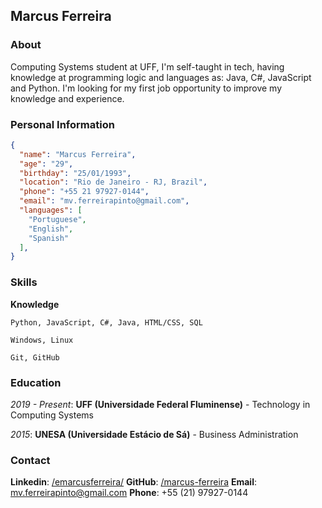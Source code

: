 ## Marcus Ferreira

### About

Computing Systems student at UFF, I'm self-taught in tech, having knowledge at programming logic and languages as: Java, C#, JavaScript and Python. I'm looking for my first job opportunity to improve my knowledge and experience.

### Personal Information

```json
{
  "name": "Marcus Ferreira",
  "age": "29",
  "birthday": "25/01/1993",
  "location": "Rio de Janeiro - RJ, Brazil",
  "phone": "+55 21 97927-0144",
  "email": "mv.ferreirapinto@gmail.com",
  "languages": [
	"Portuguese",
	"English",
	"Spanish"
  ],
}
```

### Skills

**Knowledge**

``` Python, JavaScript, C#, Java, HTML/CSS, SQL ```

``` Windows, Linux ```

``` Git, GitHub ```

### Education

*2019 - Present*: **UFF (Universidade Federal Fluminense)** - Technology in Computing Systems

*2015*: **UNESA (Universidade Estácio de Sá)** - Business Administration

### Contact

**Linkedin**: [/emarcusferreira/](https://www.linkedin.com/in/emarcusferreira/)
**GitHub**: [/marcus-ferreira](https://github.com/marcus-ferreira)
**Email**: [mv.ferreirapinto@gmail.com](mailto:mv.ferreirapinto@gmail.com)
**Phone**: +55 (21) 97927-0144